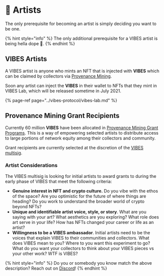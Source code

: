# 🎨 Artists

The only prerequisite for becoming an artist is simply deciding you want to be one. 

{% hint style="info" %}
The only additional prerequisite for a VIBES artist is being hella dope 🤙.
{% endhint %}

## VIBES Artists

A VIBES artist is anyone who mints an NFT that is injected with **VIBES** which can be claimed by collectors via [Provenance Mining](../vibes-protocol/provenance-mining/).

Soon any artist can inject the **VIBES** in their wallet to NFTs that they mint in VIBES Lab, which will be released sometime in July 2021.

{% page-ref page="../vibes-protocol/vibes-lab.md" %}

## Provenance Mining Grant Recipients

Currently 60 million **VIBES** have been allocated in [Provenance Mining Grant Programs](../vibes-protocol/vibes-token/treasury-allocations.md#provenance-mining-grant-program). This is a way of empowering selected artists to distribute access to large portions of network equity among their collectors and community.

Grant recipients are currently selected at the discretion of the [VIBES multisig](governance.md#vibes-multisig).

### Artist Considerations

The VIBES multisig is looking for initial artists to award grants to during the early phase of VIBES that meet the following criteria:

* **Genuine interest in NFT and crypto culture.** Do you vibe with the ethos of the space? Are you optimistic for the future of where things are heading? Do you work to understand the broader world of crypto beyond NFTs? 
* **Unique and identifiable artist voice, style, or story**. What are you saying with your art? What aesthetics are you exploring? What role does art serve in your life? How has NFTs changed your career or life as an artist?
* **Willingness to be a VIBES ambassador**. Initial artists need to be the voices that explain VIBES to their communities and collectors. What does VIBES mean to you? Where to you want this experiment to go? What do you want your collectors to think about your VIBES pieces vs your other work? WTF is VIBES?

{% hint style="info" %}
Do you or somebody you know match the above description? Reach out on [Discord](https://discord.gg/qDrsjcGR2F)!
{% endhint %}

